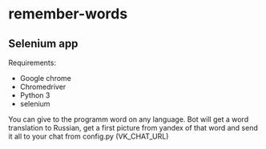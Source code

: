 # remember-words
## Selenium app

Requirements:
* Google chrome
* Chromedriver
* Python 3
* selenium

You can give to the programm word on any language. Bot will get a word translation to Russian, get a first picture from yandex of that word and send it all to your chat from config.py (VK_CHAT_URL)